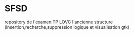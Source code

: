 # SFSD
 repository de l'examen TP LOVC 
 l'ancienne structure (insertion,recherche,suppression logique et visualisation gtk)
